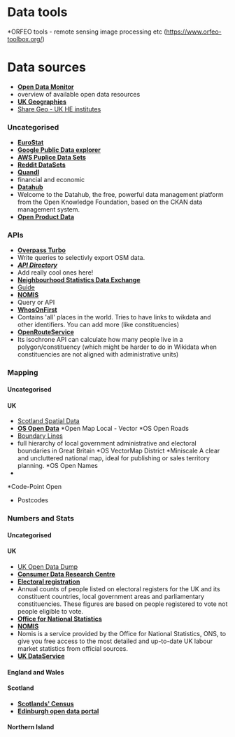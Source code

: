 # Data tools
*ORFEO tools - remote sensing image processing etc (https://www.orfeo-toolbox.org/)

# Data sources
* [__Open Data Monitor__](http://project.opendatamonitor.eu/project/)
 * overview of available open data resources 
* [__UK Geographies__](https://www.ons.gov.uk/methodology/geography/ukgeographies/administrativegeography)
* [Share Geo - UK HE institutes](http://www.sharegeo.ac.uk/)

### Uncategorised
* [__EuroStat__](http://ec.europa.eu/eurostat)
* [__Google Public Data explorer__](http://www.google.com/publicdata/directory)
* [__AWS Puplice Data Sets__](http://aws.amazon.com/public-data-sets/)
* [__Reddit DataSets__](https://www.reddit.com/r/datasets/new/)
* [__Quandl__](https://www.quandl.com/)
 * financial and economic 
* [__Datahub__](https://datahub.io/organization)
 * Welcome to the Datahub, the free, powerful data management platform from the Open Knowledge Foundation, based on the CKAN data management system.  
* [__Open Product Data__](http://product.okfn.org/)

### APIs
* [__Overpass Turbo__](http://overpass-turbo.eu/)
 * Write queries to selectivly export OSM data. 
* [__***API Directory***__](http://www.programmableweb.com/)
 * Add really cool ones here!
* [__Neighbourhood Statistics Data Exchange__](http://www.neighbourhood.statistics.gov.uk/dissemination/Info.do?page=nde.htm)
 * [Guide](http://www.neighbourhood.statistics.gov.uk/HTMLDocs/downloads/About-the-NeSS-Data-Exchange-V2_1.pdf)
* [__NOMIS__](https://www.nomisweb.co.uk/home/detailedstats.asp)
 * Query or API
* [__WhosOnFirst__](https://www.whosonfirst.org/)
 * Contains 'all' places in the world. Tries to have links to wikdata and other identifiers. You can add more (like constituencies)
* [__OpenRouteService__](https://openrouteservice.org/)
 * Its isochrone API can calculate how many people live in a polygon/constituency (which might be harder to do in Wikidata when constituencies are not aligned with administrative units)
 
### Mapping
#### Uncategorised
#### UK
* [  Scotland Spatial Data  ](https://www.spatialdata.gov.scot/geonetwork/srv/eng/catalog.search#/home)
* [__OS Open Data__](https://www.ordnancesurvey.co.uk/business-and-government/products/opendata-products.html)
 *Open Map Local - Vector
 *OS Open Roads
 * [Boundary Lines](https://www.ordnancesurvey.co.uk/business-and-government/products/boundary-line.html)
  * full hierarchy of local government administrative and electoral boundaries in Great Britain
 *OS VectorMap District
 *Miniscale
  A clear and uncluttered national map, ideal for publishing or sales territory planning.
 *OS Open Names
  *
 *Code-Point Open
  * Postcodes

### Numbers and Stats
#### Uncategorised
#### UK
* [UK Open Data Dump](https://data.gov.uk/)
* [__Consumer Data Research Centre__](https://data.cdrc.ac.uk/)
* [__Electoral registration__](http://www.ons.gov.uk/peoplepopulationandcommunity/elections/electoralregistration)
 * Annual counts of people listed on electoral registers for the UK and its constituent countries, local government areas and parliamentary constituencies. These figures are based on people registered to vote not people eligible to vote.
* [__Office for National Statistics__](http://www.ons.gov.uk)
* [__NOMIS__](https://www.nomisweb.co.uk/)
 *  Nomis is a service provided by the Office for National Statistics, ONS, to give you free access to the most detailed and up-to-date UK labour market statistics from official sources.
*  [__UK DataService__](https://www.ukdataservice.ac.uk/)


#### England and Wales

#### Scotland
* [__Scotlands' Census__](http://www.scotlandscensus.gov.uk/)
* [__Edinburgh open data portal__](http://edinburghopendata.info/)

#### Northern Island
